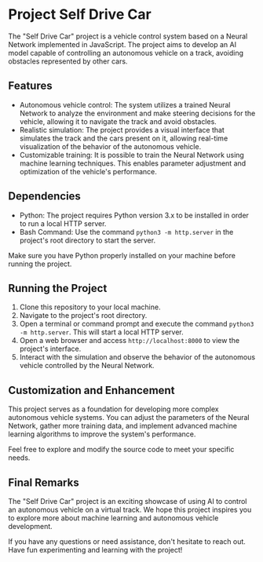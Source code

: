 # Project Self Drive Car

The "Self Drive Car" project is a vehicle control system based on a Neural Network implemented in JavaScript. The project aims to develop an AI model capable of controlling an autonomous vehicle on a track, avoiding obstacles represented by other cars.

## Features

- Autonomous vehicle control: The system utilizes a trained Neural Network to analyze the environment and make steering decisions for the vehicle, allowing it to navigate the track and avoid obstacles.
- Realistic simulation: The project provides a visual interface that simulates the track and the cars present on it, allowing real-time visualization of the behavior of the autonomous vehicle.
- Customizable training: It is possible to train the Neural Network using machine learning techniques. This enables parameter adjustment and optimization of the vehicle's performance.

## Dependencies

- Python: The project requires Python version 3.x to be installed in order to run a local HTTP server.
- Bash Command: Use the command `python3 -m http.server` in the project's root directory to start the server.

Make sure you have Python properly installed on your machine before running the project.

## Running the Project

1. Clone this repository to your local machine.
2. Navigate to the project's root directory.
3. Open a terminal or command prompt and execute the command `python3 -m http.server`. This will start a local HTTP server.
4. Open a web browser and access `http://localhost:8000` to view the project's interface.
5. Interact with the simulation and observe the behavior of the autonomous vehicle controlled by the Neural Network.

## Customization and Enhancement

This project serves as a foundation for developing more complex autonomous vehicle systems. You can adjust the parameters of the Neural Network, gather more training data, and implement advanced machine learning algorithms to improve the system's performance.

Feel free to explore and modify the source code to meet your specific needs.

## Final Remarks

The "Self Drive Car" project is an exciting showcase of using AI to control an autonomous vehicle on a virtual track. We hope this project inspires you to explore more about machine learning and autonomous vehicle development.

If you have any questions or need assistance, don't hesitate to reach out. Have fun experimenting and learning with the project!